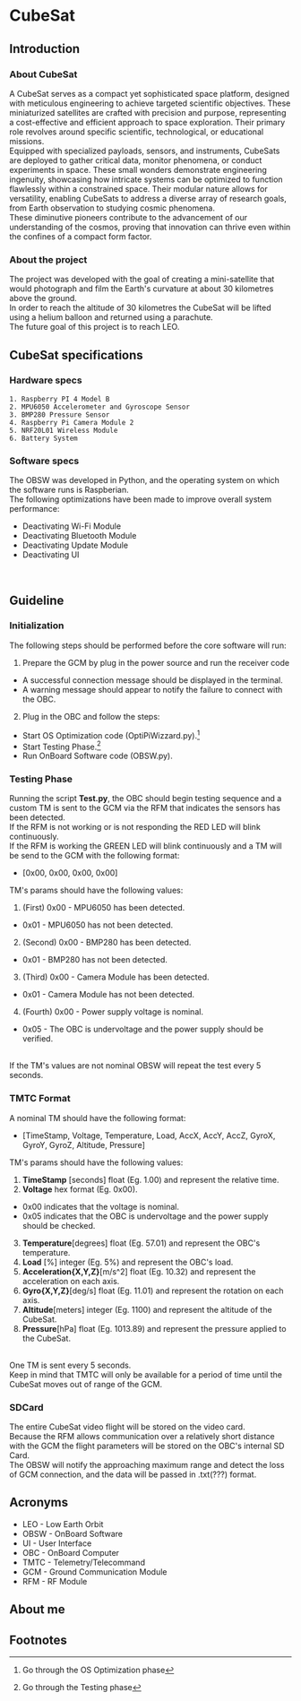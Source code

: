 # CubeSat

## Introduction

### About CubeSat

A CubeSat serves as a compact yet sophisticated space platform, designed with meticulous engineering to achieve targeted scientific objectives. These miniaturized satellites are crafted with precision and purpose, representing a cost-effective and efficient approach to space exploration. Their primary role revolves around specific scientific, technological, or educational missions. <br>
Equipped with specialized payloads, sensors, and instruments, CubeSats are deployed to gather critical data, monitor phenomena, or conduct experiments in space. These small wonders demonstrate engineering ingenuity, showcasing how intricate systems can be optimized to function flawlessly within a constrained space. Their modular nature allows for versatility, enabling CubeSats to address a diverse array of research goals, from Earth observation to studying cosmic phenomena. <br>
These diminutive pioneers contribute to the advancement of our understanding of the cosmos, proving that innovation can thrive even within the confines of a compact form factor.

### About the project

The project was developed with the goal of creating a mini-satellite that would photograph and film the Earth's curvature at about 30 kilometres above the ground. <br>
In order to reach the altitude of 30 kilometres the CubeSat will be lifted using a helium balloon and returned using a parachute. <br>
The future goal of this project is to reach LEO.

## CubeSat specifications

### Hardware specs

    1. Raspberry PI 4 Model B
    2. MPU6050 Accelerometer and Gyroscope Sensor
    3. BMP280 Pressure Sensor
    4. Raspberry Pi Camera Module 2
    5. NRF20L01 Wireless Module
    6. Battery System 

### Software specs

The OBSW was developed in Python, and the operating system on which the software runs is Raspberian. <br>
The following optimizations have been made to improve overall system performance:

- Deactivating Wi-Fi Module
- Deactivating Bluetooth Module
- Deactivating Update Module
- Deactivating UI
<br>

## Guideline

### Initialization

The following steps should be performed before the core software will run:

1. Prepare the GCM by plug in the power source and run the receiver code

- A successful connection message should be displayed in the terminal.
- A warning message should appear to notify the failure to connect with the OBC.

2. Plug in the OBC and follow the steps:

- Start OS Optimization code (OptiPiWizzard.py).[^1]
- Start Testing Phase.[^2]
- Run OnBoard Software code (OBSW.py).

### Testing Phase

Running the script <b>Test.py</b>, the OBC should begin testing sequence and a custom TM is sent to the GCM via the RFM that indicates the sensors has been detected. <br>
If the RFM is not working or is not responding the RED LED will blink continuously.<br>
If the RFM is working the GREEN LED will blink continuously and a TM will be send to the GCM with the following format:

- [0x00, 0x00, 0x00, 0x00]

TM's params should have the following values:

1. (First) 0x00 - MPU6050 has been detected.

- 0x01 - MPU6050 has not been detected.

2. (Second) 0x00 - BMP280 has been detected.

- 0x01 - BMP280 has not been detected.

3. (Third) 0x00 - Camera Module has been detected.

- 0x01 - Camera Module has not been detected.

4. (Fourth) 0x00 - Power supply voltage is nominal.

- 0x05 - The OBC is undervoltage and the power supply should be verified.

<br>
If the TM's values are not nominal OBSW will repeat the test every 5 seconds.

### TMTC Format

A nominal TM should have the following format:

- [TimeStamp, Voltage, Temperature, Load, AccX, AccY, AccZ, GyroX, GyroY, GyroZ, Altitude, Pressure]

TM's params should have the following values:

1. <b>TimeStamp</b> [seconds] float (Eg. 1.00) and represent the relative time.
2. <b>Voltage</b> hex format (Eg. 0x00).

- 0x00 indicates that the voltage is nominal.
- 0x05 indicates that the OBC is undervoltage and the power supply should be checked.

3. <b>Temperature</b>[degrees] float (Eg. 57.01) and represent the OBC's temperature.
4. <b>Load</b> [%] integer (Eg. 5%) and represent the OBC's load.
5. <b>Acceleration{X,Y,Z}</b>[m/s^2] float (Eg. 10.32) and represent the acceleration on each axis.
6. <b>Gyro{X,Y,Z}</b>[deg/s] float (Eg. 11.01) and represent the rotation on each axis.
7. <b>Altitude</b>[meters] integer (Eg. 1100) and represent the altitude of the CubeSat.
8. <b>Pressure</b>[hPa] float (Eg. 1013.89) and represent the pressure applied to the CubeSat. <br>

<br>
One TM is sent every 5 seconds. <br>
Keep in mind that TMTC will only be available for a period of time until the CubeSat moves out of range of the GCM.

### SDCard

The entire CubeSat video flight will be stored on the video card. <br>
Because the RFM allows communication over a relatively short distance with the GCM the flight parameters will be stored on the OBC's internal SD Card. <br>
The OBSW will notify the approaching maximum range and detect the loss of GCM connection, and the data will be passed in .txt(???) format. <br>

## Acronyms

- LEO - Low Earth Orbit
- OBSW - OnBoard Software
- UI - User Interface
- OBC - OnBoard Computer
- TMTC - Telemetry/Telecommand
- GCM - Ground Communication Module
- RFM - RF Module

## About me

## Footnotes

[^1]: Go through the OS Optimization phase
[^2]: Go through the Testing phase
